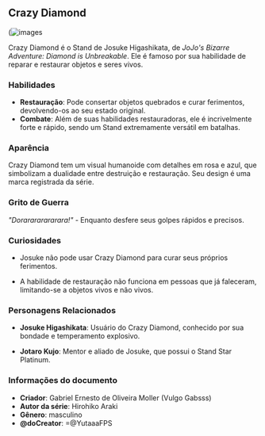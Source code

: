 ## Crazy Diamond
(![images](https://github.com/user-attachments/assets/8afd206d-887b-4688-be4d-caf11a466579)


Crazy Diamond é o Stand de Josuke Higashikata, de *JoJo's Bizarre Adventure: Diamond is Unbreakable*. Ele é famoso por sua habilidade de reparar e restaurar objetos e seres vivos.

### Habilidades
- **Restauração**: Pode consertar objetos quebrados e curar ferimentos, devolvendo-os ao seu estado original.
- **Combate**: Além de suas habilidades restauradoras, ele é incrivelmente forte e rápido, sendo um Stand extremamente versátil em batalhas.

### Aparência
Crazy Diamond tem um visual humanoide com detalhes em rosa e azul, que simbolizam a dualidade entre destruição e restauração. Seu design é uma marca registrada da série.

### Grito de Guerra
*"Dorarararararara!"* - Enquanto desfere seus golpes rápidos e precisos.

### Curiosidades
- Josuke não pode usar Crazy Diamond para curar seus próprios ferimentos.

- A habilidade de restauração não funciona em pessoas que já faleceram, limitando-se a objetos vivos e não vivos.

### Personagens Relacionados
- **Josuke Higashikata**: Usuário do Crazy Diamond, conhecido por sua bondade e temperamento explosivo.

- **Jotaro Kujo**: Mentor e aliado de Josuke, que possui o Stand Star Platinum.

### Informações do documento
- **Criador**: Gabriel Ernesto de Oliveira Moller (Vulgo Gabsss)
- **Autor da série**: Hirohiko Araki
- **Gênero**: masculino
- **@doCreator**:  =@YutaaaFPS
